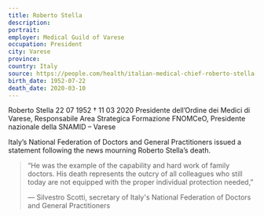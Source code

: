 ```yaml
---
title: Roberto Stella
description: 
portrait: 
employer: Medical Guild of Varese
occupation: President
city: Varese
province: 
country: Italy 
source: https://people.com/health/italian-medical-chief-roberto-stella-dies-coronavirus/, https://portale.fnomceo.it/elenco-dei-medici-caduti-nel-corso-dellepidemia-di-covid-19/
birth_date: 1952-07-22
death_date: 2020-03-10
---
```


Roberto Stella 22 07 1952 † 11 03 2020
Presidente dell’Ordine dei Medici di Varese, Responsabile Area Strategica Formazione FNOMCeO, Presidente nazionale della SNAMID – Varese


Italy’s National Federation of Doctors and General Practitioners issued a statement following the news mourning Roberto Stella’s death.

> “He was the example of the capability and hard work of family doctors. His death represents the outcry of all colleagues who still today are not equipped with the proper individual protection needed,” 
> 
> &mdash; Silvestro Scotti, secretary of Italy's National Federation of Doctors and General Practitioners